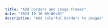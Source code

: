 ```yaml
---
title: "Add borders and image frames"
date: "2023-10-10 00:00:01"
description: "Add colorful borders to images"
---
```


